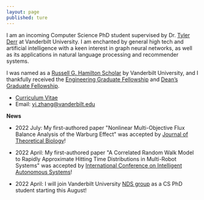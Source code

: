 ```yaml
---
layout: page
published: ture
---
```


I am an incoming Computer Science PhD student supervised by Dr. [Tyler Derr](https://tylersnetwork.github.io/) at Vanderbilt University. I am enchanted by general high tech and artificial intelligence with a keen interest in graph neural networks, as well as its applications in natural language processing and recommender systems. 

I was named as a [Russell G. Hamilton Scholar](https://gradschool.vanderbilt.edu/gli/russell-g-hamilton/) by Vanderbilt University, and I thankfully received the [Engineering Graduate Fellowship](https://gradschool.vanderbilt.edu/funding/) and [Dean’s Graduate Fellowship](https://gradschool.vanderbilt.edu/funding/university_scholarships.php).

- [Curriculum Vitae](https://yizhan2854.github.io/CV_2022July.pdf)
- Email: <yi.zhang@vanderbilt.edu>

**News**

- 2022 July: My first-authored paper "Nonlinear Multi-Objective Flux Balance Analysis of the Warburg Effect" was accepted by [Journal of Theoretical Biology](https://www.journals.elsevier.com/journal-of-theoretical-biology)!

- 2022 April: My first-authored paper "A Correlated Random Walk Model to Rapidly Approximate Hitting Time Distributions in Multi-Robot Systems" was accepted by [International Conference on Intelligent Autonomous Systems](https://www.ias-17.org/)!

- 2022 April: I will join Vanderbilt University [NDS group](https://nds-vu.github.io/) as a CS PhD student starting this August!


